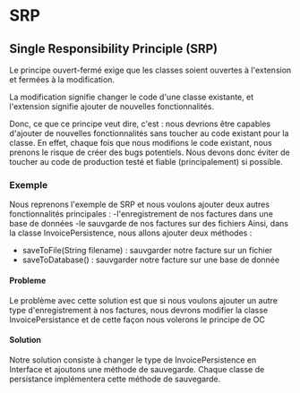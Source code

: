 # SRP
## Single Responsibility Principle (SRP)
Le principe ouvert-fermé exige que les classes soient ouvertes à l'extension et fermées à la modification.<br>

La modification signifie changer le code d'une classe existante, et l'extension signifie ajouter de nouvelles fonctionnalités.<br>

Donc, ce que ce principe veut dire, c'est : nous devrions être capables d'ajouter de nouvelles fonctionnalités sans toucher au code existant pour la classe. En effet, chaque fois que nous modifions le code existant, nous prenons le risque de créer des bugs potentiels. Nous devons donc éviter de toucher au code de production testé et fiable (principalement) si possible.<br>
### Exemple
Nous reprenons l'exemple de SRP et nous voulons ajouter deux autres fonctionnalités principales :
-l'enregistrement de nos factures dans une base de données
-le sauvgarde de nos factures sur des fichiers
Ainsi, dans la classe InvoicePersistence, nous allons ajouter deux méthodes :
* saveToFile(String filename) : sauvgarder notre facture sur un fichier
* saveToDatabase() : sauvgarder notre facture sur une base de donnée
#### Probleme
Le problème avec cette solution est que si nous voulons ajouter un autre type d'enregistrement à nos factures, nous devrons
modifier la classe InvoicePersistance et de cette façon nous volerons le principe de OC
#### Solution
Notre solution consiste à changer le type de InvoicePersistence en Interface et ajoutons une méthode de sauvegarde. Chaque classe de persistance implémentera cette méthode de sauvegarde.
